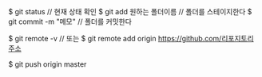 $ git status // 현재 상태 확인
$ git add 원하는 폴더이름 // 폴더를 스테이지한다
$ git commit -m "메모" // 폴더를 커밋한다

$ git remote -v 
// 또는 
$ git remote add origin https://github.com/리포지토리주소

$ git push origin master
